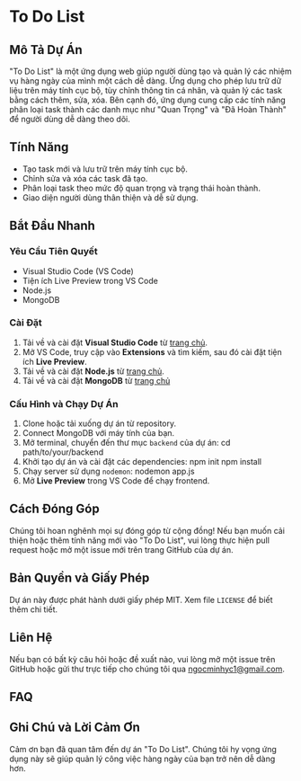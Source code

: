 # To Do List

## Mô Tả Dự Án
"To Do List" là một ứng dụng web giúp người dùng tạo và quản lý các nhiệm vụ hàng ngày của mình một cách dễ dàng. Ứng dụng cho phép lưu trữ dữ liệu trên máy tính cục bộ, tùy chỉnh thông tin cá nhân, và quản lý các task bằng cách thêm, sửa, xóa. Bên cạnh đó, ứng dụng cung cấp các tính năng phân loại task thành các danh mục như "Quan Trọng" và "Đã Hoàn Thành" để người dùng dễ dàng theo dõi.

## Tính Năng
- Tạo task mới và lưu trữ trên máy tính cục bộ.
- Chỉnh sửa và xóa các task đã tạo.
- Phân loại task theo mức độ quan trọng và trạng thái hoàn thành.
- Giao diện người dùng thân thiện và dễ sử dụng.

## Bắt Đầu Nhanh

### Yêu Cầu Tiên Quyết
- Visual Studio Code (VS Code)
- Tiện ích Live Preview trong VS Code
- Node.js
- MongoDB

### Cài Đặt
1. Tải về và cài đặt **Visual Studio Code** từ [trang chủ](https://code.visualstudio.com/).
2. Mở VS Code, truy cập vào **Extensions** và tìm kiếm, sau đó cài đặt tiện ích **Live Preview**.
3. Tải về và cài đặt **Node.js** từ [trang chủ](https://nodejs.org/).
4. Tải về và cài đặt **MongoDB** từ [trang chủ](https://www.mongodb.com/try/download/community-edition)
 
### Cấu Hình và Chạy Dự Án
1. Clone hoặc tải xuống dự án từ repository.
2. Connect MongoDB với máy tính của bạn.
3. Mở terminal, chuyển đến thư mục `backend` của dự án: 
cd path/to/your/backend
4. Khởi tạo dự án và cài đặt các dependencies:
npm init
npm install
5. Chạy server sử dụng `nodemon`:
nodemon app.js
6. Mở **Live Preview** trong VS Code để chạy frontend.

## Cách Đóng Góp
Chúng tôi hoan nghênh mọi sự đóng góp từ cộng đồng! Nếu bạn muốn cải thiện hoặc thêm tính năng mới vào "To Do List", vui lòng thực hiện pull request hoặc mở một issue mới trên trang GitHub của dự án.

## Bản Quyền và Giấy Phép
Dự án này được phát hành dưới giấy phép MIT. Xem file `LICENSE` để biết thêm chi tiết.

## Liên Hệ
Nếu bạn có bất kỳ câu hỏi hoặc đề xuất nào, vui lòng mở một issue trên GitHub hoặc gửi thư trực tiếp cho chúng tôi qua ngocminhyc1@gmail.com.

## FAQ

## Ghi Chú và Lời Cảm Ơn
Cảm ơn bạn đã quan tâm đến dự án "To Do List". Chúng tôi hy vọng ứng dụng này sẽ giúp quản lý công việc hàng ngày của bạn trở nên dễ dàng hơn.
